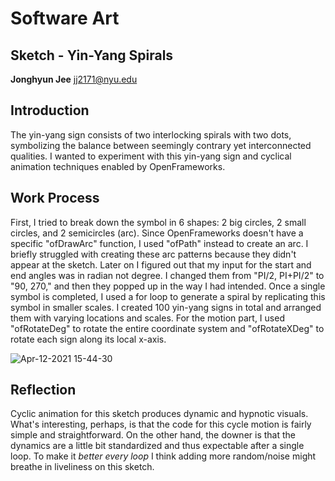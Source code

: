 # Software Art

## Sketch - Yin-Yang Spirals

**Jonghyun Jee**
jj2171@nyu.edu

## Introduction

The yin-yang sign consists of two interlocking spirals with two dots, symbolizing the balance between seemingly contrary yet interconnected qualities. I wanted to experiment with this yin-yang sign and cyclical animation techniques enabled by OpenFrameworks.

## Work Process

First, I tried to break down the symbol in 6 shapes: 2 big circles, 2 small circles, and 2 semicircles (arc). Since OpenFrameworks doesn't have a specific "ofDrawArc" function, I used "ofPath" instead to create an arc. I briefly struggled with creating these arc patterns because they didn't appear at the sketch. Later on I figured out that my input for the start and end angles was in radian not degree. I changed them from "PI/2, PI+PI/2" to "90, 270," and then they popped up in the way I had intended. Once a single symbol is completed, I used a for loop to generate a spiral by replicating this symbol in smaller scales. I created 100 yin-yang signs in total and arranged them with varying locations and scales. For the motion part, I used "ofRotateDeg" to rotate the entire coordinate system and "ofRotateXDeg" to rotate each sign along its local x-axis. 

![Apr-12-2021 15-44-30](https://user-images.githubusercontent.com/50460806/114351742-007cfe00-9ba6-11eb-833e-97e61c951124.gif)

## Reflection

Cyclic animation for this sketch produces dynamic and hypnotic visuals. What's interesting, perhaps, is that the code for this cycle motion is fairly simple and straightforward. On the other hand, the downer is that the dynamics are a little bit standardized and thus expectable after a single loop. To make it *better every loop* I think adding more random/noise might breathe in liveliness on this sketch. 
